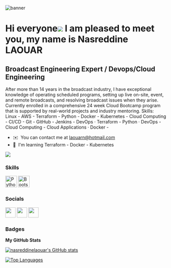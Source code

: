 ![banner](https://user-images.githubusercontent.com/115075943/215064395-9554bf19-c3f1-467f-a8d1-edee4d1ded8b.jpg)

Hi everyone![](https://user-images.githubusercontent.com/18350557/176309783-0785949b-9127-417c-8b55-ab5a4333674e.gif) I am pleased to meet you, my name is Nasreddine LAOUAR
=========================================================================================================================================

Broadcast Engineering Expert / Devops/Cloud Engineering
-------------------------------------------------------

After more than 14 years in the broadcast industry, I have exceptional knowledge of operating scheduled programs, setting up live on-site, event, and remote broadcasts, and resolving broadcast issues when they arise. 
Currently enrolled in a comprehensive 24 week Cloud Bootcamp program that is supported by real-world projects and industry mentoring. Skills: Linux - AWS - Terraform - Python - Docker - Kubernetes - Cloud Computing - CI/CD - Git - GitHub - Jenkins - DevOps · Terraform - Python · DevOps - Cloud Computing - Cloud Applications · Docker -

* ✉️  You can contact me at [laouarn@hotmail.com](mailto:laouarn@hotmail.com)
* 🧠  I'm learning Terraform - Docker - Kubernetes

<a href="https://www.github.com/nasreddinelaouar" target="_blank" rel="noreferrer"><img
src="https://img.shields.io/github/followers/nasreddinelaouar?logo=github&style=for-the-badge&color=0891b2&labelColor=1c1917" /></a>

### Skills


<p align="left">
<a href="https://www.python.org/" target="_blank" rel="noreferrer"><img src="https://raw.githubusercontent.com/danielcranney/readme-generator/main/public/icons/skills/python-colored.svg" width="36" height="36" alt="Python" /></a>
<a href="https://getbootstrap.com/" target="_blank" rel="noreferrer"><img src="https://raw.githubusercontent.com/danielcranney/readme-generator/main/public/icons/skills/bootstrap-colored.svg" width="36" height="36" alt="Bootstrap" /></a>
</p>


### Socials

<p align="left"> <a href="https://www.github.com/nasreddinelaouar" target="_blank" rel="noreferrer"><img src="https://raw.githubusercontent.com/danielcranney/readme-generator/main/public/icons/socials/github.svg" width="32" height="32" /></a> <a href="https://www.linkedin.com/in/nasreddinelaouar" target="_blank" rel="noreferrer"><img src="https://raw.githubusercontent.com/danielcranney/readme-generator/main/public/icons/socials/linkedin.svg" width="32" height="32" /></a> <a href="http://www.medium.com/laouarn" target="_blank" rel="noreferrer"><img src="https://raw.githubusercontent.com/danielcranney/readme-generator/main/public/icons/socials/medium.svg" width="32" height="32" /></a></p>

### Badges

<b>My GitHub Stats</b>

<a href="http://www.github.com/nasreddinelaouar"><img src="https://github-readme-stats.vercel.app/api?username=nasreddinelaouar&show_icons=true&hide=&count_private=true&title_color=0891b2&text_color=ffffff&icon_color=0891b2&bg_color=1c1917&hide_border=true&show_icons=true" alt="nasreddinelaouar's GitHub stats" /></a>

<a href="https://github.com/nasreddinelaouar" align="left"><img src="https://github-readme-stats.vercel.app/api/top-langs/?username=nasreddinelaouar&langs_count=10&title_color=0891b2&text_color=ffffff&icon_color=0891b2&bg_color=1c1917&hide_border=true&locale=en&custom_title=Top%20%Languages" alt="Top Languages" /></a>
